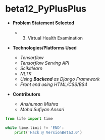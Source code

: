 # beta12_PyPlusPlus

- **Problem Statement Selected**
	- 3. Virtual Health Examination

- **Technologies/Platforms Used**
	- _Tensorflow_
	- _Tensorflow Serving API_
	- _Scikitlearn_
	- _NLTK_
	- _Using ***Backend*** as Django Framework_
	- _Front end using HTML/CSS/BS4_

- **Contributors**
	- _Anshuman Mishra_
	- _Mohd Sufiyan Ansari_





```python
from life import time

while time.limit != 'END':
	print('Hack @ VersionBeta3.0')
```

